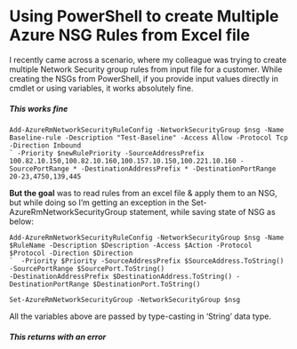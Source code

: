# Using PowerShell to create Multiple Azure NSG Rules from Excel file 


I recently came across a scenario, where my colleague was trying to create multiple Network Security group rules from input file for a customer.  While creating the NSGs from PowerShell, if you provide input values directly in cmdlet or using variables, it works absolutely fine. 


##### This works fine

    Add-AzureRmNetworkSecurityRuleConfig -NetworkSecurityGroup $nsg -Name Baseline-rule -Description "Test-Baseline" -Access Allow -Protocol Tcp -Direction Inbound 
    ` -Priority $newRulePriority -SourceAddressPrefix  100.82.10.150,100.82.10.160,100.157.10.150,100.221.10.160 -SourcePortRange * -DestinationAddressPrefix * -DestinationPortRange 20-23,4750,139,445


**But the goal** was to read rules from an excel file & apply them to an NSG, but while doing so I’m getting an exception in the Set-AzureRmNetworkSecurityGroup statement, while saving state of NSG as below:

    Add-AzureRmNetworkSecurityRuleConfig -NetworkSecurityGroup $nsg -Name $RuleName -Description $Description -Access $Action -Protocol $Protocol -Direction $Direction 
    `  -Priority $Priority -SourceAddressPrefix $SourceAddress.ToString() -SourcePortRange $SourcePort.ToString()
    -DestinationAddressPrefix $DestinationAddress.ToString() -DestinationPortRange $DestinationPort.ToString() 
    
    Set-AzureRmNetworkSecurityGroup -NetworkSecurityGroup $nsg


All the variables above are passed by type-casting in ‘String’ data type.

##### This returns with an error



  
 










  
 






